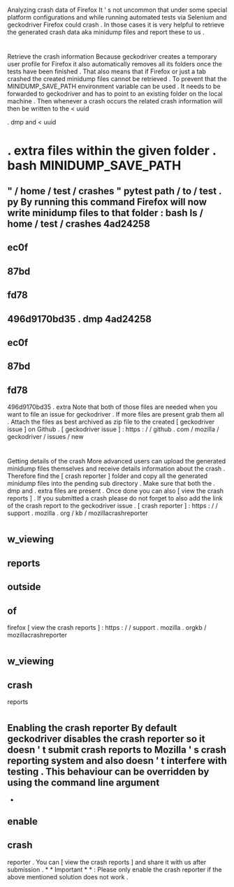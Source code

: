 #
Analyzing
crash
data
of
Firefox
It
'
s
not
uncommon
that
under
some
special
platform
configurations
and
while
running
automated
tests
via
Selenium
and
geckodriver
Firefox
could
crash
.
In
those
cases
it
is
very
helpful
to
retrieve
the
generated
crash
data
aka
minidump
files
and
report
these
to
us
.
#
#
Retrieve
the
crash
information
Because
geckodriver
creates
a
temporary
user
profile
for
Firefox
it
also
automatically
removes
all
its
folders
once
the
tests
have
been
finished
.
That
also
means
that
if
Firefox
or
just
a
tab
crashed
the
created
minidump
files
cannot
be
retrieved
.
To
prevent
that
the
MINIDUMP_SAVE_PATH
environment
variable
can
be
used
.
It
needs
to
be
forwarded
to
geckodriver
and
has
to
point
to
an
existing
folder
on
the
local
machine
.
Then
whenever
a
crash
occurs
the
related
crash
information
will
then
be
written
to
the
<
uuid
>
.
dmp
and
<
uuid
>
.
extra
files
within
the
given
folder
.
bash
MINIDUMP_SAVE_PATH
=
"
/
home
/
test
/
crashes
"
pytest
path
/
to
/
test
.
py
By
running
this
command
Firefox
will
now
write
minidump
files
to
that
folder
:
bash
ls
/
home
/
test
/
crashes
4ad24258
-
ec0f
-
87bd
-
fd78
-
496d9170bd35
.
dmp
4ad24258
-
ec0f
-
87bd
-
fd78
-
496d9170bd35
.
extra
Note
that
both
of
those
files
are
needed
when
you
want
to
file
an
issue
for
geckodriver
.
If
more
files
are
present
grab
them
all
.
Attach
the
files
as
best
archived
as
zip
file
to
the
created
[
geckodriver
issue
]
on
Github
.
[
geckodriver
issue
]
:
https
:
/
/
github
.
com
/
mozilla
/
geckodriver
/
issues
/
new
#
#
Getting
details
of
the
crash
More
advanced
users
can
upload
the
generated
minidump
files
themselves
and
receive
details
information
about
the
crash
.
Therefore
find
the
[
crash
reporter
]
folder
and
copy
all
the
generated
minidump
files
into
the
pending
sub
directory
.
Make
sure
that
both
the
.
dmp
and
.
extra
files
are
present
.
Once
done
you
can
also
[
view
the
crash
reports
]
.
If
you
submitted
a
crash
please
do
not
forget
to
also
add
the
link
of
the
crash
report
to
the
geckodriver
issue
.
[
crash
reporter
]
:
https
:
/
/
support
.
mozilla
.
org
/
kb
/
mozillacrashreporter
#
w_viewing
-
reports
-
outside
-
of
-
firefox
[
view
the
crash
reports
]
:
https
:
/
/
support
.
mozilla
.
orgkb
/
mozillacrashreporter
#
w_viewing
-
crash
-
reports
#
#
Enabling
the
crash
reporter
By
default
geckodriver
disables
the
crash
reporter
so
it
doesn
'
t
submit
crash
reports
to
Mozilla
'
s
crash
reporting
system
and
also
doesn
'
t
interfere
with
testing
.
This
behaviour
can
be
overridden
by
using
the
command
line
argument
-
-
enable
-
crash
-
reporter
.
You
can
[
view
the
crash
reports
]
and
share
it
with
us
after
submission
.
*
*
Important
*
*
:
Please
only
enable
the
crash
reporter
if
the
above
mentioned
solution
does
not
work
.
